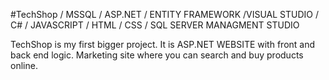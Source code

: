 #TechShop
/ MSSQL / ASP.NET / ENTITY FRAMEWORK /VISUAL STUDIO / C# / JAVASCRIPT / HTML / CSS / SQL SERVER MANAGMENT STUDIO

TechShop is my first bigger project.
It is ASP.NET WEBSITE with front and back end logic.
Marketing site where you can search and buy products online.

